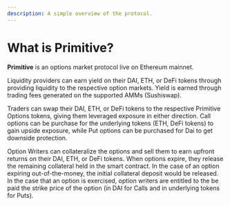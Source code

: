 ```yaml
---
description: A simple overview of the protocol.
---
```


# What is Primitive?

**Primitive** is an options market protocol live on Ethereum mainnet.

Liquidity providers can earn yield on their DAI, ETH, or DeFi tokens through providing liquidity to the respective option markets. Yield is earned through trading fees generated on the supported AMMs \(Sushiswap\).

Traders can swap their DAI, ETH, or DeFi tokens to the respective Primitive Options tokens, giving them leveraged exposure in either direction. Call options can be purchase for the underlying tokens \(ETH, DeFi tokens\) to gain upside exposure, while Put options can be purchased for Dai to get downside protection. 

Option Writers can collateralize the options and sell them to earn upfront returns on their DAI, ETH, or DeFi tokens. When options expire, they release the remaining collateral held in the smart contract. In the case of an option expiring out-of-the-money, the initial collateral deposit would be released. In the case that an option is exercised, option writers are entitled to the be paid the strike price of the option \(in DAI for Calls and in underlying tokens for Puts\).

